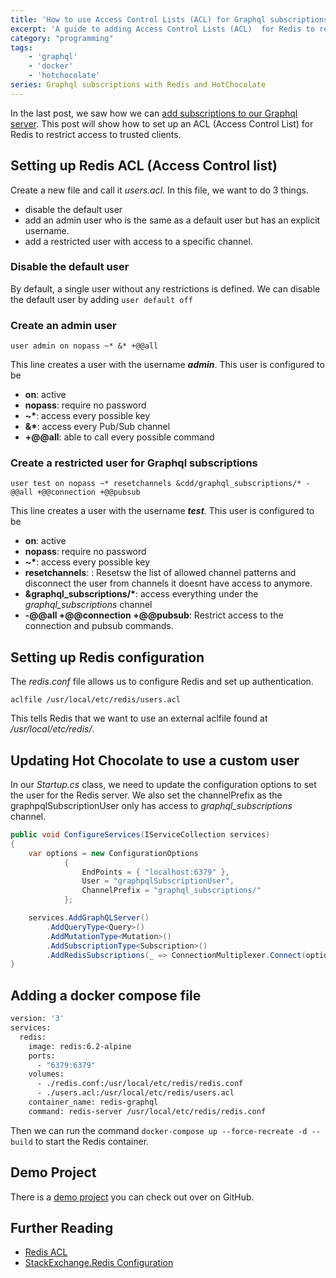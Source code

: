 ```yaml
---
title: 'How to use Access Control Lists (ACL) for Graphql subscriptions with Redis'
excerpt: 'A guide to adding Access Control Lists (ACL)  for Redis to restrict access and using a restricted user for Graphql subscriptions with Hot Chocolate'
category: "programming"
tags:
    - 'graphql'
    - 'docker'
    - 'hotchocolate'
series: Graphql subscriptions with Redis and HotChocolate
---
```


In the last post, we saw how we can [add subscriptions to our Graphql server](/blog/implement-graqhql-subscriptions-hotchocolate-redis). This post will show how to set up an ACL (Access Control List) for Redis to restrict access to trusted clients.

## Setting up Redis ACL (Access Control list)

Create a new file and call it _users.acl_. In this file, we want to do 3 things.

- disable the default user
- add an admin user who is the same as a default user but has an explicit username.
- add a restricted user with access to a specific channel.

### Disable the default user

By default, a single user without any restrictions is defined. We can disable the default user by adding `user default off`

### Create an admin user

`user admin on nopass ~* &* +@@all`

This line creates a user with the username _**admin**_. This user is configured to be

- **on**: active
- **nopass**: require no password
- __~*__: access every possible key
- __&*__: access every Pub/Sub channel
- **+@@all**: able to call every possible command

### Create a restricted user for Graphql subscriptions

`user test on nopass ~* resetchannels &cdd/graphql_subscriptions/* -@@all +@@connection +@@pubsub`

This line creates a user with the username _**test**_. This user is configured to be

- **on**: active
- **nopass**: require no password
- __~*__: access every possible key
- **resetchannels**: : Resetsw the list of allowed channel patterns and disconnect the user from channels it doesnt have access to anymore.
- __&graphql_subscriptions/*__: access everything under the _graphql_subscriptions_ channel
- **-@@all +@@connection +@@pubsub**: Restrict access to the connection and pubsub commands.

## Setting up Redis configuration

The _redis.conf_ file allows us to configure Redis and set up authentication.

`aclfile /usr/local/etc/redis/users.acl`

This tells Redis that we want to use an external aclfile found at _/usr/local/etc/redis/_.

## Updating Hot Chocolate to use a custom user

In our _Startup.cs_ class, we need to update the configuration options to set the user for the Redis server. We also set the channelPrefix as the graphpqlSubscriptionUser only has access to _graphql_subscriptions_ channel.

```csharp
public void ConfigureServices(IServiceCollection services)
{
    var options = new ConfigurationOptions
            {
                EndPoints = { "localhost:6379" },
                User = "graphpqlSubscriptionUser",
                ChannelPrefix = "graphql_subscriptions/"
            };

    services.AddGraphQLServer()
        .AddQueryType<Query>()
        .AddMutationType<Mutation>()
        .AddSubscriptionType<Subscription>()
        .AddRedisSubscriptions(_ => ConnectionMultiplexer.Connect(options));
}
```

## Adding a docker compose file

```dockerfile
version: '3'
services:
  redis:
    image: redis:6.2-alpine
    ports:
      - "6379:6379"
    volumes:
      - ./redis.conf:/usr/local/etc/redis/redis.conf
      - ./users.acl:/usr/local/etc/redis/users.acl
    container_name: redis-graphql
    command: redis-server /usr/local/etc/redis/redis.conf
```

Then we can run the command `docker-compose up --force-recreate -d --build` to start the Redis container.

## Demo Project

There is a [demo project](https://github.com/AnkurSheel/HotChocolateSubscriptions) you can check out over on GitHub.

## Further Reading

- [Redis ACL](https://redis.io/topics/acl)
- [StackExchange.Redis Configuration](https://stackexchange.github.io/StackExchange.Redis/Configuration)
